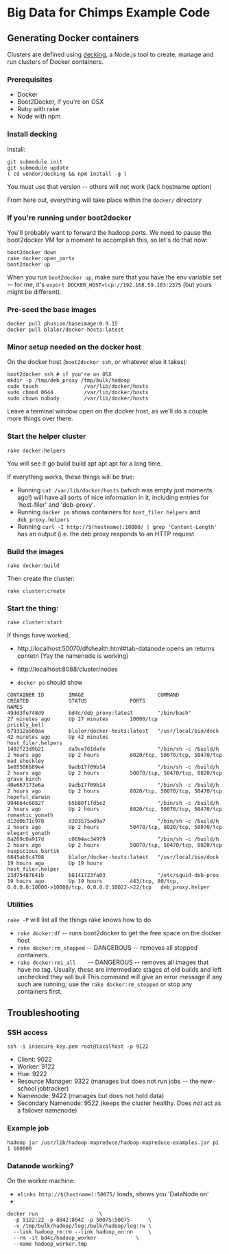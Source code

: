# Big Data for Chimps Example Code

## Generating Docker containers


Clusters are defined using [decking](http://decking.io), a Node.js tool to create, manage and run clusters of Docker containers.

### Prerequisites

* Docker
* Boot2Docker, if you're on OSX
* Ruby with rake
* Node with npm

### Install decking



Install:

```
git submodule init
git submodule update
( cd vendor/decking && npm install -g )
```

You must use that version -- others will not work (lack hostname option)

From here out, everything will take place within the `docker/` directory

### If you're running under boot2docker

You'll probably want to forward the hadoop ports. We need to pause the boot2docker VM for a moment to accomplish this, so let's do that now:

```
boot2docker down
rake docker:open_ports
boot2docker up
```

When you run `boot2docker up`, make sure that you have the env variable set -- for me, it's `export DOCKER_HOST=tcp://192.168.59.103:2375` (but yours might be different).

### Pre-seed the base images

```
docker pull phusion/baseimage:0.9.15
docker pull blalor/docker-hosts:latest
```

### Minor setup needed on the docker host

On the docker host (`boot2docker ssh`, or whatever else it takes):

```
boot2docker ssh # if you're on OSX
mkdir -p /tmp/deb_proxy /tmp/bulk/hadoop
sudo touch               /var/lib/docker/hosts
sudo chmod 0644          /var/lib/docker/hosts
sudo chown nobody        /var/lib/docker/hosts
```

Leave a terminal window open on the docker host, as we'll do a couple more things over there.

### Start the helper cluster

```
rake docker:helpers
```

You will see it go build build apt apt apt for a long time.

If everything works, these things will be true:

* Running `cat /var/lib/docker/hosts` (which was empty just moments ago!) will have all sorts of nice information in it, including entries for 'host-filer' and 'deb-proxy'.
* Running `docker ps` shows containers for `host_filer.helpers` and `deb_proxy.helpers`
* Running `curl -I http://$(hostname):10000/ | grep 'Content-Length'` has an output (i.e. the deb proxy responds to an HTTP request

### Build the images

```
rake docker:build
```

Then create the cluster:

```
rake cluster:create
```

### Start the thing:

```
rake cluster:start
```

If things have worked,

* http://localhost:50070/dfshealth.html#tab-datanode opens an returns contetn (Yay the namenode is working)
* http://localhost:8088/cluster/nodes

* `docker ps` should show

```
CONTAINER ID        IMAGE                        COMMAND                CREATED             STATUS              PORTS                                                              NAMES
49dd3fe748d9        bd4c/deb_proxy:latest        "/bin/bash"            27 minutes ago      Up 27 minutes       10000/tcp                                                          prickly_bell         
679312a500aa        blalor/docker-hosts:latest   "/usr/local/bin/dock   42 minutes ago      Up 42 minutes                                                                          host_filer.helpers   
1402f23d9b21        da9ce761dafe                 "/bin/sh -c /build/h   2 hours ago         Up 2 hours          8020/tcp, 50070/tcp, 50470/tcp                                     mad_shockley         
1e05506b89e4        9adb17f09b14                 "/bin/sh -c /build/h   2 hours ago         Up 2 hours          50070/tcp, 50470/tcp, 8020/tcp                                     grave_kirch          
40e667173e6a        9adb17f09b14                 "/bin/sh -c /build/h   2 hours ago         Up 2 hours          8020/tcp, 50070/tcp, 50470/tcp                                     hopeful_darwin       
994664c60827        b5b80f1fd5e2                 "/bin/sh -c /build/h   2 hours ago         Up 2 hours          8020/tcp, 50070/tcp, 50470/tcp                                     romantic_yonath      
d12d0b71c978        d303575ad9a7                 "/bin/sh -c /build/h   2 hours ago         Up 2 hours          50470/tcp, 8020/tcp, 50070/tcp                                     elegant_yonath       
8a269c0a917d        c0694ac34979                 "/bin/sh -c /build/h   2 hours ago         Up 2 hours          50070/tcp, 50470/tcp, 8020/tcp                                     suspicious_bartik    
6845ab5c4708        blalor/docker-hosts:latest   "/usr/local/bin/dock   19 hours ago        Up 19 hours                                                                            host_filer.helper    
23d75487641b        b8141723fa03                 "/etc/squid-deb-prox   19 hours ago        Up 19 hours         443/tcp, 80/tcp, 0.0.0.0:10000->10000/tcp, 0.0.0.0:10022->22/tcp   deb_proxy.helper
```


### Utilities

`rake -P` will list all the things rake knows how to do

* `rake docker:df`         -- runs boot2docker to get the free space on the docker host
* `rake docker:rm_stopped` -- DANGEROUS -- removes all stopped containers. 
* `rake docker:rmi_all    `-- DANGEROUS -- removes all images that have no tag. Usually, these are intermediate stages of old builds and left unchecked they will buil This command will give an error message if any such are running; use the `rake docker:rm_stopped` or stop any containers first.


## Troubleshooting

### SSH access

```
ssh -i insecure_key.pem root@localhost -p 9122
```

* Client:	      9022
* Worker:	      9122
* Hue:		      9222
* Resource Manager:   9322 (manages but does not run jobs -- the new-school jobtracker)
* Namenode:	      9422 (manages but does not hold data)
* Secondary Namenode: 9522 (keeps the cluster healthy. Does *not* act as a failover namenode)


### Example job

```
hadoop jar /usr/lib/hadoop-mapreduce/hadoop-mapreduce-examples.jar pi 1 100000
```

### Datanode working?

On the worker machine:

* `elinks http://$(hostname):50075/` loads, shows you 'DataNode on'
* 


```
docker run				      \
  -p 9122:22 -p 8042:8042 -p 50075:50075      \
  -v /tmp/bulk/hadoop/log:/bulk/hadoop/log:rw \
  --link hadoop_rm:rm --link hadoop_nn:nn     \
  --rm -it bd4c/hadoop_worker		      \
  --name hadoop_worker.tmp
  
```
